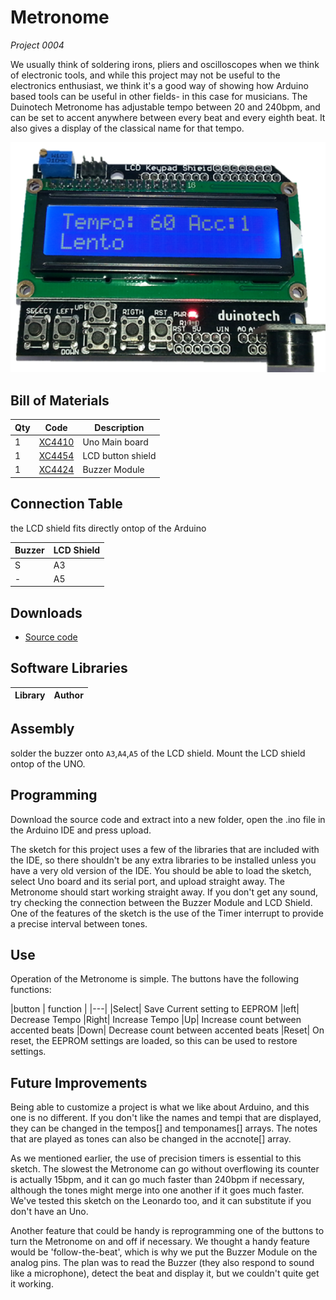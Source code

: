 # Metronome
_Project 0004_

We usually think of soldering irons, pliers and oscilloscopes when we think of electronic tools, and while this
project may not be useful to the electronics enthusiast, we think it's a good way of showing how Arduino based
tools can be useful in other fields- in this case for musicians. The Duinotech Metronome has adjustable tempo
between 20 and 240bpm, and can be set to accent anywhere between every beat and every eighth beat. It also
gives a display of the classical name for that tempo.

![](images/NPI00004a.png)

## Bill of Materials
| Qty | Code | Description |
| --- | --- | ---|
|1 | [XC4410](http://jaycar.com.au/p/XC4410) | Uno Main board
|1 | [XC4454](http://jaycar.com.au/p/XC4454) | LCD button shield
|1 | [XC4424](http://jaycar.com.au/p/XC4424) | Buzzer Module

## Connection Table
the LCD shield fits directly ontop of the Arduino

|Buzzer| LCD Shield|
|---|--- |
|S | A3 |
|- | A5 |

## Downloads
* [Source code](../downloads/Duinotech_Metronome.zip)

## Software Libraries
|Library | Author
| --- |--- |

## Assembly
solder the buzzer onto `A3`,`A4`,`A5` of the LCD shield.
Mount the LCD shield ontop of the UNO.

## Programming
Download the source code and extract into a new folder, open the .ino file in the Arduino IDE and press upload.

The sketch for this project uses a few of the libraries that are included with the IDE, so there shouldn't be any
extra libraries to be installed unless you have a very old version of the IDE. You should be able to load the
sketch, select Uno board and its serial port, and upload straight away. The Metronome should start working
straight away. If you don't get any sound, try checking the connection between the Buzzer Module and LCD
Shield. One of the features of the sketch is the use of the Timer interrupt to provide a precise interval between
tones.


## Use

Operation of the Metronome is simple. The buttons have the following functions:

|button | function |
|---|
|Select| Save Current setting to EEPROM
|left| Decrease Tempo
|Right| Increase Tempo
|Up| Increase count between accented beats
|Down| Decrease count between accented beats
|Reset| On reset, the EEPROM settings are loaded, so this can be used to restore settings.

## Future Improvements
Being able to customize a project is what we like about Arduino, and this one is no different. If you don't like the
names and tempi that are displayed, they can be changed in the tempos[] and temponames[] arrays. The notes
that are played as tones can also be changed in the accnote[] array.

As we mentioned earlier, the use of precision timers is essential to this sketch. The slowest the Metronome can
go without overflowing its counter is actually 15bpm, and it can go much faster than 240bpm if necessary,
although the tones might merge into one another if it goes much faster. We've tested this sketch on the Leonardo
too, and it can substitute if you don't have an Uno.

Another feature that could be handy is reprogramming one of the buttons to turn the Metronome on and off if
necessary. We thought a handy feature would be 'follow-the-beat', which is why we put the Buzzer Module on the
analog pins. The plan was to read the Buzzer (they also respond to sound like a microphone), detect the beat
and display it, but we couldn't quite get it working.
